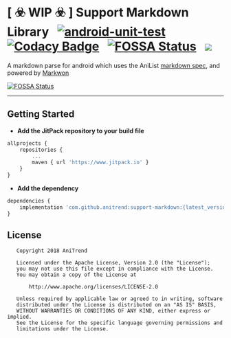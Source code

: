 # [ :biohazard: WIP :biohazard: ] Support Markdown Library &nbsp; [![android-unit-test](https://github.com/AniTrend/support-markdown/actions/workflows/android-test.yml/badge.svg)](https://github.com/AniTrend/support-markdown/actions/workflows/android-test.yml) &nbsp; [![Codacy Badge](https://app.codacy.com/project/badge/Grade/2bcc9217df74403a9d4afd8664b20c34)](https://www.codacy.com/gh/AniTrend/support-markdown/dashboard?utm_source=github.com&amp;utm_medium=referral&amp;utm_content=AniTrend/support-markdown&amp;utm_campaign=Badge_Grade) &nbsp; [![FOSSA Status](https://app.fossa.com/api/projects/git%2Bgithub.com%2FAniTrend%2Fsupport-markdown.svg?type=shield)](https://app.fossa.com/projects/git%2Bgithub.com%2FAniTrend%2Fsupport-markdown?ref=badge_shield) &nbsp; [![](https://jitpack.io/v/AniTrend/support-markdown.svg)](https://jitpack.io/#AniTrend/support-markdown)


A markdown parse for android which uses the AniList [markdown spec](https://files.kiniro.uk/anilist-flavored-markdown-v1.md), and powered by [Markwon](https://noties.github.io/Markwon/)


[![FOSSA Status](https://app.fossa.com/api/projects/git%2Bgithub.com%2FAniTrend%2Fsupport-markdown.svg?type=large)](https://app.fossa.com/projects/git%2Bgithub.com%2FAniTrend%2Fsupport-markdown?ref=badge_large)

____

## Getting Started

- __Add the JitPack repository to your build file__

```javascript
allprojects {
    repositories {
        ...
        maven { url 'https://www.jitpack.io' }
    }
}
```

- __Add the dependency__

```javascript
dependencies {
    implementation 'com.github.anitrend:support-markdown:{latest_version}'
}
```

## License

```
   Copyright 2018 AniTrend

   Licensed under the Apache License, Version 2.0 (the "License");
   you may not use this file except in compliance with the License.
   You may obtain a copy of the License at

       http://www.apache.org/licenses/LICENSE-2.0

   Unless required by applicable law or agreed to in writing, software
   distributed under the License is distributed on an "AS IS" BASIS,
   WITHOUT WARRANTIES OR CONDITIONS OF ANY KIND, either express or implied.
   See the License for the specific language governing permissions and
   limitations under the License.
```
